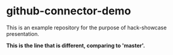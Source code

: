 # github-connector-demo

This is an example repository for the purpose of hack-showcase presentation.

**This is the line that is different, comparing to 'master'.**
